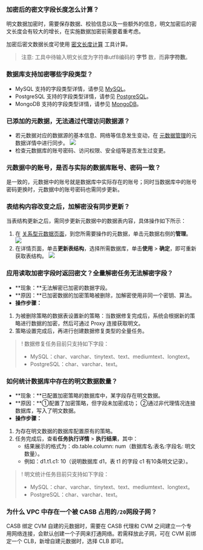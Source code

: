 ### 加密后的密文字段长度怎么计算？
明文数据加密时，需要保存数据、校验信息以及一些额外的信息，明文加密后的密文长度会有较大的增长，在实施数据加密前需要着重考虑。

加密后密文数据长度可使用 [密文长度计算](https://console.cloud.tencent.com/casb/tool) 工具计算。
> 注意: 工具中待输入明文长度为字符串utf8编码的 **字节** 数，而**非字符数**。

### 数据库支持加密哪些字段类型？
- MySQL 支持的字段类型详情，请参见 [MySQL](https://cloud.tencent.com/document/product/1303/48144)。
- PostgreSQL 支持的字段类型详情，请参见 [PostgreSQL](https://cloud.tencent.com/document/product/1303/59210)。
- MongoDB 支持的字段类型详情，请参见 [MongoDB](https://cloud.tencent.com/document/product/1303/81573)。

### 已添加的元数据，无法通过代理访问数据源？
- 若元数据对应的数据源的基本信息、网络等信息发生变动，在 [元数据管理](https://console.cloud.tencent.com/casb/metadata/sql)的元数据详情中进行同步。
![](https://qcloudimg.tencent-cloud.cn/raw/3ab1a40de948a984f095cbacdf9fa9e3.png)
- 检查元数据库的账号密码、访问权限、安全组等是否发生过变更。

### 元数据中的账号，是否与实际的数据库账号、密码一致？
是一致的，元数据中的账号就是数据库中实际存在的账号；同时当数据库中的账号密码更换时，元数据中的账号密码也需同步更新。

### 表结构内容改变之后，加解密没有同步更新？
当表结构更新之后，需同步更新元数据中的数据表内容，具体操作如下所示：
1. 在 [关系型元数据页面](https://console.cloud.tencent.com/casb/metadata/sql)，到您所需要操作的元数据，单击元数据右侧的**管理**。
![](https://qcloudimg.tencent-cloud.cn/raw/34c60dba818d17c1a7d8e91941e50f58.png)
2. 在详情页面，单击**更新表结构**，选择所需数据库，单击**使用** > **确定**，即可重新获取表结构。
![](https://qcloudimg.tencent-cloud.cn/raw/b49736f8bba0af462a69e87117de5959.png)

### 应用读取加密字段时返回密文？全量解密任务无法解密字段？
- **现象：**无法解密已加密的数据字段。
- **原因：**已加密数据的加密策略被删除，加解密使用非同一个密钥、算法。
- **操作步骤：**
 1. 为被删除策略的数据表设置新的策略：当数据修复完成后，系统会根据新的策略进行数据的加密，然后可通过 Proxy 连接获取明文。
 2. 策略设置完成后，再进行创建数据修复类型的全量任务。
>! 数据修复任务目前只支持如下字段：
> - MySQL：char、varchar、tinytext、text、mediumtext、longtext。
> - PostgreSQL：char、varchar、text。

### 如何统计数据库中存在的明文数据数量？
- **现象：**已配置加密策略的数据库中，某字段存在明文数据。
- **原因：**①配置了加密策略，但字段未加密成功； ②通过非代理情况连接数据库，写入了明文数据。
- **操作步骤：**
 1. 为存在明文数据的数据库配置原有的策略。
 2. 任务完成后，查看**任务执行详情** > **执行结果**，其中：
	 - 结果展示的格式为：db.table.column: num（数据库名:表名:字段名: 明文数量）。
	 - 例如：d1.t1.c1: 10（说明数据库 d1，表 t1 的字段 c1 有10条明文记录）。
>! 明文统计任务目前只支持如下字段：
> - MySQL：char、varchar、tinytext、text、mediumtext、longtext。
> - PostgreSQL：char、varchar、text。

### 为什么 VPC 中存在一个被 CASB 占用的`/20`网段子网？
CASB 绑定 CVM 自建的元数据时，需要在 CASB 代理和 CVM 之间建立一个专用网络连接，会默认创建一个子网来打通网络。若需释放此子网，可在 CVM 前绑定一个 CLB，新增自建元数据时，选择 CLB 即可。
